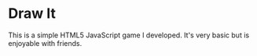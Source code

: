 # Draw It
This is a simple HTML5 JavaScript game I developed. It's very basic but is enjoyable with friends.
